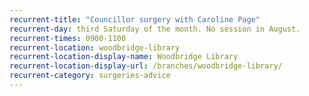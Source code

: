 ```yaml
---
recurrent-title: "Councillor surgery with Caroline Page"
recurrent-day: third Saturday of the month. No session in August.
recurrent-times: 0900-1100
recurrent-location: woodbridge-library
recurrent-location-display-name: Woodbridge Library
recurrent-location-display-url: /branches/woodbridge-library/
recurrent-category: surgeries-advice
---
```

